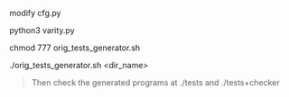 modify cfg.py

python3 varity.py

chmod 777 orig_tests_generator.sh

./orig_tests_generator.sh <dir_name>

> Then check the generated programs at ./tests and ./tests+checker